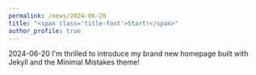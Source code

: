 ```yaml
---
permalink: /news/2024-06-20
title: "<span class='title-font'>Start!</span>"
author_profile: true
---
```

<span class="time-font">
2024-06-20
</span>

<span class="body-font">
I'm thrilled to introduce my brand new homepage built with Jekyll and the Minimal Mistakes theme!
</span>